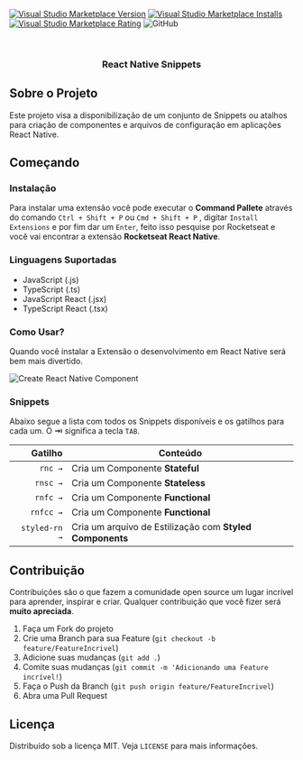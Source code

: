 <!--
*** Obrigado por estar vendo o nosso README. Se você tiver alguma sugestão
*** que possa melhorá-lo ainda mais dê um fork no repositório e crie uma Pull
*** Request ou abra uma Issue com a tag "sugestão".
*** Obrigado novamente! Agora vamos rodar esse projeto incrível :D
-->

[![Visual Studio Marketplace Version](https://img.shields.io/visual-studio-marketplace/v/rocketseat.RocketseatReactNative.svg?label=Visual%20Studio%20Marketplace)](https://marketplace.visualstudio.com/items?itemName=rocketseat.RocketseatReactNative)
[![Visual Studio Marketplace Installs](https://img.shields.io/visual-studio-marketplace/i/rocketseat.RocketseatReactNative.svg)](https://marketplace.visualstudio.com/items?itemName=rocketseat.RocketseatReactNative)
[![Visual Studio Marketplace Rating](https://img.shields.io/visual-studio-marketplace/r/rocketseat.RocketseatReactNative.svg)](https://marketplace.visualstudio.com/items?itemName=rocketseat.RocketseatReactNative)
![GitHub](https://img.shields.io/github/license/rocketseat/rocketseat-vscode-react-native-snippets.svg)

<!-- PROJECT LOGO -->
<br />
  <h3 align="center">React Native Snippets</h3>
</p>


## Sobre o Projeto

Este projeto visa a disponibilização de um conjunto de Snippets ou atalhos para criação de componentes e arquivos de configuração em aplicações React Native.

## Começando

### Instalação

Para instalar uma extensão você pode executar o **Command Pallete** através do comando `Ctrl + Shift + P` ou `Cmd + Shift + P` , digitar `Install Extensions` e por fim dar um `Enter`, feito isso pesquise por Rocketseat e você vai encontrar a extensão **Rocketseat React Native**.

### Linguagens Suportadas

- JavaScript (.js)
- TypeScript (.ts)
- JavaScript React (.jsx)
- TypeScript React (.tsx)

### Como Usar?

Quando você instalar a Extensão o desenvolvimento em React Native será bem mais divertido.

![Create React Native Component](https://raw.githubusercontent.com/Rocketseat/rocketseat-vscode-react-native-snippets/master/images/component.gif)

### Snippets

Abaixo segue a lista com todos os Snippets disponíveis e os gatilhos para cada um. O **⇥** significa a tecla `TAB`.

|                 Gatilho | Conteúdo                                                                      |
| ----------------------: | ----------------------------------------------------------------------------- |
|                 `rnc →` | Cria um Componente **Stateful**                                               |
|                `rnsc →` | Cria um Componente **Stateless**                                              |
|                `rnfc →` | Cria um Componente **Functional**                                             |
|                `rnfcc →` | Cria um Componente **Functional**                                             |
|           `styled-rn →` | Cria um arquivo de Estilização com **Styled Components**                      |

<!-- CONTRIBUTING -->

## Contribuição

Contribuições são o que fazem a comunidade open source um lugar incrível para aprender, inspirar e criar. Qualquer contribuição que você fizer será **muito apreciada**.

1. Faça um Fork do projeto
2. Crie uma Branch para sua Feature (`git checkout -b feature/FeatureIncrivel`)
3. Adicione suas mudanças (`git add .`)
4. Comite suas mudanças (`git commit -m 'Adicionando uma Feature incrível!`)
5. Faça o Push da Branch (`git push origin feature/FeatureIncrivel`)
6. Abra uma Pull Request

<!-- LICENSE -->

## Licença

Distribuído sob a licença MIT. Veja `LICENSE` para mais informações.
